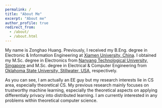 ```yaml
---
permalink: /
title: "About Me"
excerpt: "About me"
author_profile: true
redirect_from: 
  - /about/
  - /about.html
---
```


My name is Zonghao Huang. Previously, I received my B.Eng. degree in Electronic & Information Engineering at [Xiamen University, China](https://en.xmu.edu.cn/). I obtained my M.Sc. degree in Electronics from [Nanyang Technological University, Singapore](https://www.ntu.edu.sg/Pages/home.aspx) and M.Sc. degree in Electrical & Computer Engineering from [Oklahoma State University, Stillwater, USA](https://go.okstate.edu/), respectively.

As you can see, I am actually an EE guy but my research interests lie in CS area, especially theoretical CS. My previous research mainly focuses on trustworthy machine learning, especially the theoretical aspects on applying differentialy privacy into distributed learning. I am currently interested in any problems within theoretical computer science.
